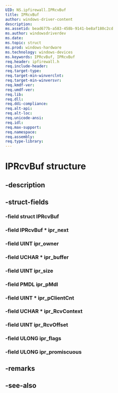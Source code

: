 ```yaml
---
UID: NS.ipfirewall.IPRcvBuf
title: IPRcvBuf
author: windows-driver-content
description: 
ms.assetid: bead677b-a583-458b-9141-be8af180c2cd
ms.author: windowsdriverdev
ms.date: 
ms.topic: struct
ms.prod: windows-hardware
ms.technology: windows-devices
ms.keywords: IPRcvBuf, IPRcvBuf
req.header: ipfirewall.h
req.include-header:
req.target-type:
req.target-min-winverclnt:
req.target-min-winversvr:
req.kmdf-ver:
req.umdf-ver:
req.lib:
req.dll:
req.ddi-compliance:
req.alt-api:
req.alt-loc:
req.unicode-ansi:
req.idl:
req.max-support:
req.namespace:
req.assembly:
req.type-library:
---
```


# IPRcvBuf structure

## -description



## -struct-fields

### -field struct IPRcvBuf			
 	
### -field IPRcvBuf * ipr_next			
 	
### -field UINT ipr_owner			
 	
### -field UCHAR * ipr_buffer			
 	
### -field UINT ipr_size			
 	
### -field PMDL ipr_pMdl			
 	
### -field UINT * ipr_pClientCnt			
 	
### -field UCHAR * ipr_RcvContext			
 	
### -field UINT ipr_RcvOffset			
 	
### -field ULONG ipr_flags			
 	
### -field ULONG ipr_promiscuous			
 	
## -remarks

## -see-also